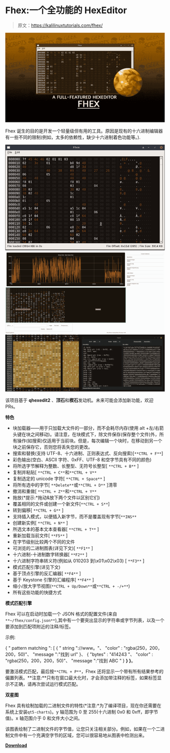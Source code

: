 # Fhex:一个全功能的 HexEditor

> 原文：<https://kalilinuxtutorials.com/fhex/>

[![](img//c52604a191a466652e5b613ecedae375.png)](https://blogger.googleusercontent.com/img/a/AVvXsEhBlV2x3fPjx0pC_ts90Lc9lLzV09lkGcAxsHw4boUNeKW5paBFT28hYxRcACFbJHTgV5mbzvnfRI2CkxbbM3Fxr1iwgh8wdtlsuFURmrtjDKPmwQ8z1ziheNAn7WfAmvxhIFTIwFwzmD0mxPoSJIgWBaKovFQoRdQjplC1UMj56FfGsJ3F9LOKIJ5v=s676)

Fhex 诞生的目的是开发一个轻量级但有用的工具。原因是现有的十六进制编辑器有一些不同的限制(例如，太多的依赖性，缺少十六进制着色功能等。).

![](img//e66aee0adab01f365855bcb1d6da3bd5.png)![](img//115b44ef8a7887c5da5fd4c3578fb2e0.png)![](img//a8de4a9fe4f285c78205546de8c59897.png)

该项目基于 **qhexedit2** 、**顶石**和**楔石**发动机。未来可能会添加新功能，欢迎 PRs。

**特色**

*   块加载器——用于只加载大文件的一部分，而不会耗尽内存(使用 alt +左/右箭头键在块之间移动)。请注意，在块模式下，除文件保存(保存整个文件)外，所有操作(如搜索)仅适用于当前块。但是，每次编辑一个块时，在移动到另一个块之前保存它，否则您将丢失您的更改。
*   搜索和替换(支持 UTF-8、十六进制、正则表达式、反向搜索)[`**CTRL + F**`]
*   彩色输出(空白、ASCII 字符、0xFF、UTF-8 和空字节具有不同的颜色)
*   将所选字节解释为整数、长整型、无符号长整型[ `**CTRL + B**` ]
*   复制并粘贴[ `**CTRL + C**`和`**CTRL + V**`
*   复制选定的 unicode 字符[ `**CTRL + Space**` ]
*   将所有选中的字节[ `**Delete**`或`**CTRL + D**` ]清零
*   撤消和重做[ `**CTRL + Z**`和`**CTRL + Y**`
*   拖放(*提示:*拖动&放下两个文件以区别它们)
*   覆盖相同的文件或创建一个新文件[`**CTRL + S**`]
*   转到偏移[ `**CTRL + G**` ]
*   支持插入模式，以便插入新字节，而不是覆盖现有字节[`**INS**`
*   创建新实例[ `**CTRL + N**` ]
*   所选文本的基本文本查看器[ `**CTRL + T**` ]
*   重新加载当前文件[ `**F5**` ]
*   在字节级别比较两个不同的文件
*   可浏览的二进制图表(详见下文)[ `**F1**` ]
*   十六进制-十进制数字转换器[ `**F2**` ]
*   十六进制字符串转义符(例如从 010203 到\x01\x02\x03) [ `**F3**` ]
*   模式匹配引擎(详见下文)
*   基于顶点引擎的反汇编器[ `**F4**` ]
*   基于 Keystone 引擎的汇编程序[ `**F4**` ]
*   缩小/放大字节视图(`**CTRL + Up/Down**`或`**CTRL + -/+**`)
*   所有这些功能的快捷方式

**模式匹配引擎**

Fhex 可以在启动时加载一个 JSON 格式的配置文件(来自`**~/fhex/config.json**`),其中有一个要突出显示的字符串或字节列表，以及一个要添加到匹配项附近的注释/标签。

示例:

{
" pattern matching ":
[
{
" string "://www。"、
"color" : "rgba(250，200，200，50)"、
"message ":"找到 url"
}、
{
"bytes" : "414243 "、
"color" : "rgba(250，200，200，50)"、
"message ":"找到 ABC "
}
**}
}**。

要激活模式匹配，最后按`**CTRL + P**`，Fhex 还将显示一个带有所有结果参考的偏置列表。**注意:**只有在窗口最大化时，才会添加带注释的标签，如果标签显示不正确，请再次尝试运行模式匹配。

**双星图**

Fhex 具有绘制加载的二进制文件的特性(*注意:*为了编译项目，现在你还需要在系统上安装`qt5-charts`)。y 轴范围为 0 至 255(十六进制 0x0 和 0xff，即字节值)。x 轴范围介于 0 和文件大小之间。

该图表绘制了二进制文件的字节值，让您只关注相关部分。例如，如果在一个二进制文件中有一个充满空字节的区域，您可以很容易地从图表中检测出来。

[**Download**](https://github.com/echo-devim/fhex)